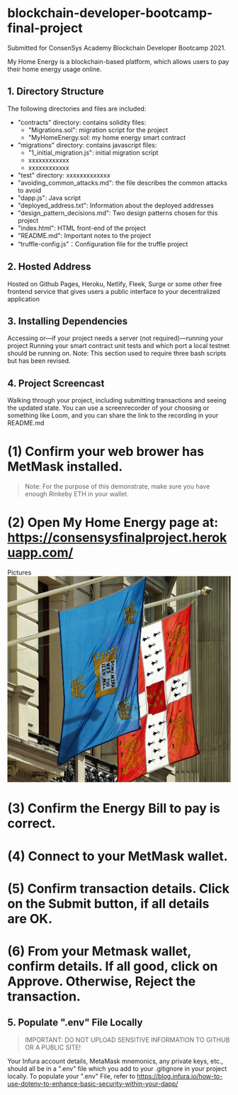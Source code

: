 # blockchain-developer-bootcamp-final-project

Submitted for ConsenSys Academy Blockchain Developer Bootcamp 2021.

My Home Energy is a blockchain-based platform, which allows users to pay their home energy usage online.

## 1. Directory Structure
The following directories and files are included: 
- "contracts" directory: contains solidity files: 
   - "Migrations.sol": migration script for the project
   - "MyHomeEnergy.sol: my home energy smart contract
- "migrations" directory: contains javascript files: 
   - "1_initial_migration.js": initial migration script
   - xxxxxxxxxxxx
   - xxxxxxxxxxxx
- "test" directory: xxxxxxxxxxxxx
- "avoiding_common_attacks.md": the file describes the common attacks to avoid
- "dapp.js": Java script 
- "deployed_address.txt": Information about the deployed addresses
- "design_pattern_decisions.md": Two design patterns chosen for this project
- "index.html": HTML front-end of the project
- "README.md": Important notes to the project
- “truffle-config.js”：Configuration file for the truffle project
 
## 2. Hosted Address

Hosted on Github Pages, Heroku, Netlify, Fleek, Surge or some other free frontend service that gives users a public interface to your decentralized application

## 3. Installing Dependencies 
Accessing or—if your project needs a server (not required)—running your project
Running your smart contract unit tests and which port a local testnet should be running on.
Note: This section used to require three bash scripts but has been revised.

## 4. Project Screencast
Walking through your project, including submitting transactions and seeing the updated state. You can use a screenrecorder of your choosing or something like Loom, and you can share the link to the recording in your README.md

# (1) Confirm your web brower has MetMask installed. 
> Note: For the purpose of this demonstrate, make sure you have enough Rinkeby ETH in your wallet.

# (2) Open My Home Energy page at: https://consensysfinalproject.herokuapp.com/
Pictures ![Test picture](/screens/Test.jpg)

# (3) Confirm the Energy Bill to pay is correct.  

# (4) Connect to your MetMask wallet.

# (5) Confirm transaction details. Click on the Submit button, if all details are OK. 

# (6) From your Metmask wallet, confirm details. If all good, click on Approve. Otherwise,  Reject the transaction. 


## 5. Populate ".env" File Locally
> IMPORTANT: DO NOT UPLOAD SENSITIVE INFORMATION TO GITHUB OR A PUBLIC SITE! 

Your Infura account details, MetaMask mnemonics, any private keys, etc., should all be in a ".env" file which you add to your .gitignore in your project locally. To populate your ".env" File, refer to https://blog.infura.io/how-to-use-dotenv-to-enhance-basic-security-within-your-dapp/
